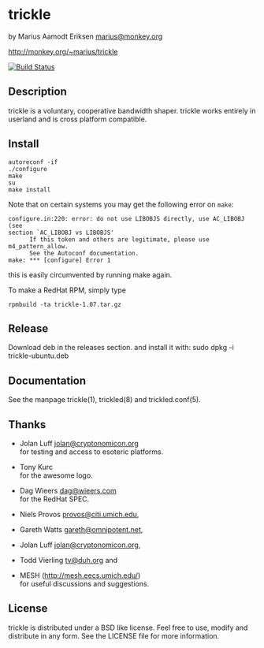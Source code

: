 trickle
=======

  by Marius Aamodt Eriksen <marius@monkey.org>

   http://monkey.org/~marius/trickle

[![Build Status](https://travis-ci.org/mariusae/trickle.svg)](https://travis-ci.org/mariusae/trickle)

Description
-----------

   trickle is a voluntary, cooperative bandwidth shaper.  trickle works
   entirely in userland and is cross platform compatible.

Install
-------

    autoreconf -if
    ./configure
    make
    su
    make install

   Note that on certain systems you may get the following error on `make`:

    configure.in:220: error: do not use LIBOBJS directly, use AC_LIBOBJ (see 
    section `AC_LIBOBJ vs LIBOBJS'
          If this token and others are legitimate, please use m4_pattern_allow.
          See the Autoconf documentation.
    make: *** [configure] Error 1

   this is easily circumvented by running make again.

   To make a RedHat RPM, simply type

    rpmbuild -ta trickle-1.07.tar.gz

Release
-------
Download deb in the releases section.
and install it with:
   sudo dpkg -i trickle-ubuntu.deb

Documentation
-------------

   See the manpage trickle(1), trickled(8) and trickled.conf(5).

Thanks
------

*   Jolan Luff <jolan@cryptonomicon.org>  
       for testing and access to esoteric platforms.

*   Tony Kurc  
       for the awesome logo.

*   Dag Wieers <dag@wieers.com>  
       for the RedHat SPEC. 

*   Niels Provos <provos@citi.umich.edu>,

*   Gareth Watts <gareth@omnipotent.net>,

*   Jolan Luff <jolan@cryptonomicon.org>,

*   Todd Vierling <tv@duh.org> and

*   MESH (http://mesh.eecs.umich.edu/)  
       for useful discussions and suggestions.

License
-------

   trickle is distributed under a BSD like license.  Feel free to use,
   modify and distribute in any form.  See the LICENSE file for more
   information.
